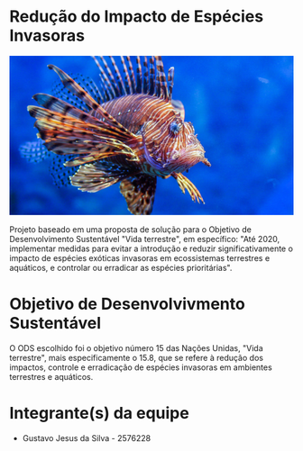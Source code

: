 # Redução do Impacto de Espécies Invasoras

![Peixe-leão vermelho (Pterois volitans)](https://github.com/GustavoSilva2005/Projeto-1---Programa-o-Web-Front-End/blob/main/invasoras_746x419.jpg)

Projeto baseado em uma proposta de solução para o Objetivo de Desenvolvimento Sustentável "Vida terrestre", em específico: "Até 2020, implementar medidas para evitar a introdução e reduzir significativamente o impacto de espécies exóticas invasoras em ecossistemas terrestres e aquáticos, e controlar ou erradicar as espécies prioritárias".

# Objetivo de Desenvolvivmento Sustentável

O ODS escolhido foi o objetivo número 15 das Nações Unidas, "Vida terrestre", mais especificamente o 15.8, que se refere à redução dos impactos, controle e erradicação de espécies invasoras em ambientes terrestres e aquáticos.

# Integrante(s) da equipe

* Gustavo Jesus da Silva - 2576228
